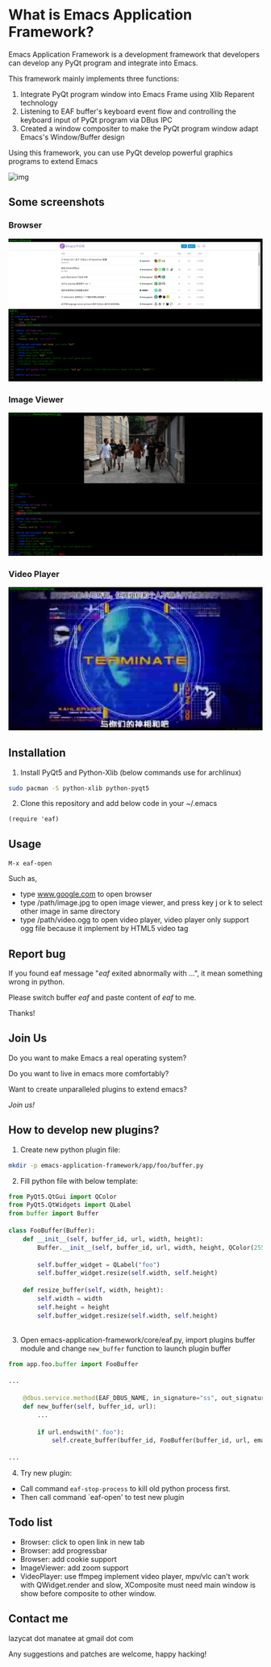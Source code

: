 # What is Emacs Application Framework?
Emacs Application Framework is a development framework that developers can develop any PyQt program and integrate into Emacs.

This framework mainly implements three functions:
1. Integrate PyQt program window into Emacs Frame using Xlib Reparent technology
2. Listening to EAF buffer's keyboard event flow and controlling the keyboard input of PyQt program via DBus IPC
3. Created a window compositer to make the PyQt program window adapt Emacs's Window/Buffer design

Using this framework, you can use PyQt develop powerful graphics programs to extend Emacs

![img](./screenshot/intro.gif)

## Some screenshots

### Browser
![img](./screenshot/browser.png)

### Image Viewer
![img](./screenshot/image_viewer.png)

### Video Player
![img](./screenshot/video_player.png)

## Installation

1. Install PyQt5 and Python-Xlib (below commands use for archlinux)
```Bash
sudo pacman -S python-xlib python-pyqt5
```

2. Clone this repository and add below code in your ~/.emacs
```Elisp
(require 'eaf)
```

## Usage

```
M-x eaf-open
```

Such as,
* type www.google.com to open browser
* type /path/image.jpg to open image viewer, and press key j or k to select other image in same directory
* type /path/video.ogg to open video player, video player only support ogg file because it implement by HTML5 video tag

## Report bug
If you found eaf message "*eaf* exited abnormally with ...", it mean something wrong in python.

Please switch buffer *eaf* and paste content of *eaf* to me.

Thanks!


## Join Us
Do you want to make Emacs a real operating system?

Do you want to live in emacs more comfortably?

Want to create unparalleled plugins to extend emacs?

*Join us!*

## How to develop new plugins?

1. Create new python plugin file:
```Bash
mkdir -p emacs-application-framework/app/foo/buffer.py
```

2. Fill python file with below template:
```Python
from PyQt5.QtGui import QColor
from PyQt5.QtWidgets import QLabel
from buffer import Buffer

class FooBuffer(Buffer):
    def __init__(self, buffer_id, url, width, height):
        Buffer.__init__(self, buffer_id, url, width, height, QColor(255, 255, 255, 255))
        
        self.buffer_widget = QLabel("foo")
        self.buffer_widget.resize(self.width, self.height)
        
    def resize_buffer(self, width, height):
        self.width = width
        self.height = height
        self.buffer_widget.resize(self.width, self.height)
        
```

3. Open emacs-application-framework/core/eaf.py, import plugins buffer module and change `new_buffer` function to launch plugin buffer

```Python
from app.foo.buffer import FooBuffer

...

    @dbus.service.method(EAF_DBUS_NAME, in_signature="ss", out_signature="s")
    def new_buffer(self, buffer_id, url):
        ...

        if url.endswith(".foo"):
		    self.create_buffer(buffer_id, FooBuffer(buffer_id, url, emacs_width, emacs_height))

...
```

4. Try new plugin:

* Call command `eaf-stop-process` to kill old python process first.
* Then call command `eaf-open' to test new plugin

## Todo list
* Browser: click to open link in new tab 
* Browser: add progressbar
* Browser: add cookie support
* ImageViewer: add zoom support
* VideoPlayer: use ffmpeg implement video player, mpv/vlc can't work with QWidget.render and slow, XComposite must need main window is show before composite to other window.

## Contact me

lazycat dot manatee at gmail dot com

Any suggestions and patches are welcome, happy hacking!
